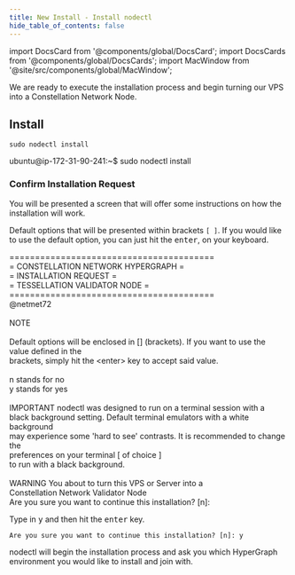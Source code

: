 ```yaml
---
title: New Install - Install nodectl
hide_table_of_contents: false
---
```

<intro-end />

import DocsCard from '@components/global/DocsCard';
import DocsCards from '@components/global/DocsCards';
import MacWindow from '@site/src/components/global/MacWindow';

<head>
  <title>MainNet 2.0 Automation with nodectl</title>
  <meta
    name="description"
    content="nodectl installation of new Node"
  />
</head>

We are ready to execute the installation process and begin turning our VPS into a Constellation Network Node.

## Install
```
sudo nodectl install
```
<MacWindow>
ubuntu@ip-172-31-90-241:~$ sudo nodectl install
</MacWindow>

### Confirm Installation Request
You will be presented a screen that will offer some instructions on how the installation will work.

Default options that will be presented within brackets `[ ]`.  If you would like to use the default option, you can just hit the <kbd>enter</kbd>, on your keyboard.

<MacWindow>
 ========================================<br />
  =   CONSTELLATION NETWORK HYPERGRAPH   =<br />
  =          INSTALLATION REQUEST        =<br />
  =      TESSELLATION VALIDATOR NODE     =<br />
  ========================================<br />
  @netmet72<br />
<br />
   NOTE <br />
<br />
  Default options will be enclosed in [] (brackets). If you want to use the <br />
  value defined in the<br />
  brackets, simply hit the &lt;enter&gt; key to accept said value.<br />
<br />
  n stands for  no <br /> 
  y stands for  yes  <br />
<br />
  IMPORTANT nodectl was designed to run on a terminal session with a<br />
  black background setting. Default terminal emulators with a white background<br />
  may experience some 'hard to see' contrasts. It is recommended to change the<br />
  preferences on your terminal [ of choice ]<br /> 
  to run with a black background.<br />
<br />
  WARNING You about to turn this VPS or Server into a<br />
  Constellation Network Validator Node<br />
  Are you sure you want to continue this installation? [n]: <br />
</MacWindow>

Type in <kbd>y</kbd> and then hit the <kbd>enter</kbd> key.
```
Are you sure you want to continue this installation? [n]: y
```

nodectl will begin the installation process and ask you which HyperGraph environment you would like to install and join with.